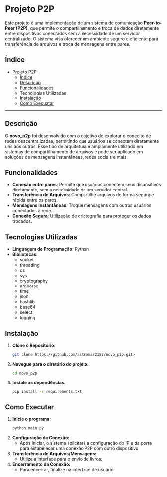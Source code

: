 # Projeto P2P

Este projeto é uma implementação de um sistema de comunicação **Peer-to-Peer (P2P)**, que permite o compartilhamento e troca de dados diretamente entre dispositivos conectados sem a necessidade de um servidor centralizado. O sistema visa oferecer um ambiente seguro e eficiente para transferência de arquivos e troca de mensagens entre pares.

## Índice
- [Projeto P2P](#projeto-p2p)
  - [Índice](#índice)
  - [Descrição](#descrição)
  - [Funcionalidades](#funcionalidades)
  - [Tecnologias Utilizadas](#tecnologias-utilizadas)
  - [Instalação](#instalação)
  - [Como Execuatar](#como-executar)
---

## Descrição
O **novo_p2p** foi desenvolvido com o objetivo de explorar o conceito de redes descentralizadas, permitindo que usuários se conectem diretamente uns aos outros. Esse tipo de arquitetura é amplamente utilizado em sistemas de compartilhamento de arquivos e pode ser aplicado em soluções de mensagens instantâneas, redes sociais e mais.

## Funcionalidades
- **Conexão entre pares**: Permite que usuários conectem seus dispositivos diretamente, sem a necessidade de um servidor central.
- **Transferência de Arquivos**: Compartilhe arquivos de forma segura e rápida entre os pares.
- **Mensagens Instantâneas**: Troque mensagens com outros usuários conectados à rede.
- **Conexão Segura**: Utilização de criptografia para proteger os dados trocados.

## Tecnologias Utilizadas
- **Linguagem de Programação**: Python
- **Bibliotecas**:
  - socket
  - threading
  - os
  - sys
  - cryptography
  - argparse
  - time
  - json
  - hashlib
  - base64
  - select
  - logging

## Instalação

1. **Clone o Repositório:**
    ```bash
    git clone https://github.com/astromar2187/novo_p2p.git>
    ```
2. **Navegue para o diretório do projeto:**
    ```bash
    cd novo_p2p
    ```
3. **Instale as dependências:**
    ```bash
    pip install -r requirements.txt
    ```

## Como Executar

1. **Inicie o programa:**
    ```bash
    python main.py
    ```
2. **Configuração da Conexão:**
   - Após iniciar, o sistema solicitará a configuração do IP e da porta para estabelecer uma conexão P2P com outro dispositivo.
3. **Transferência de Arquivos/Mensagens:** 
   - Utilize a interface para o envio de livros.
4. **Encerramento da Conexão:** 
   - Para encerrar, finalize na interface de usuário.
